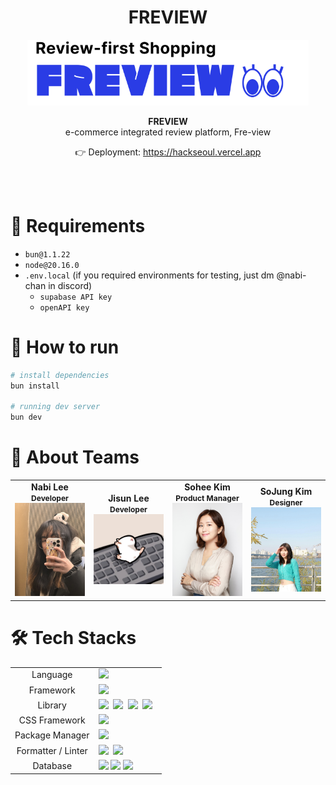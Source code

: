 <div align='center'>

# FREVIEW

<img width="450" src="docs/logo.svg"/>

<b>FREVIEW<br/>
</b>e-commerce integrated review platform, Fre-view<br />

👉 Deployment: https://hackseoul.vercel.app

<br/>

</div>

<div >

<br/>

# 🚀 Requirements

- `bun@1.1.22`
- `node@20.16.0`
- `.env.local` (if you required environments for testing, just dm @nabi-chan in discord)
  - `supabase API key`
  - `openAPI key`

# 🔨 How to run

```bash
# install dependencies
bun install

# running dev server
bun dev
```

# 🤝 About Teams

<table align="center" style="width: 100%;">
    <tr align="center">
        <td style="width: 25%;">
            <b>Nabi Lee</b>
            <br/>
            <b style='font-size:12px'>Developer</b>
            <br/>
            <img src='docs/nabi.jpeg' width='200px'>
        </td>
        <td style="width: 25%;">
            <b>Jisun Lee</b>
            <br/>
            <b style='font-size:12px'>Developer</b>
            <br/>
            <img src='docs/jisun.jpeg' width='200px'>
        </td>
        <td style="width: 25%;">
            <b>Sohee Kim</b>
            <br/>
            <b style='font-size:12px'>Product Manager</b>
            <br/>
            <img src='docs/sohee.jpeg' width='200px'>
        </td>
        <td style="width: 25%;">
            <b>SoJung Kim</b>
            <br/>
            <b style='font-size:12px'>Designer</b>
            <br/>
            <img src='docs/sojung.jpeg' width='200px'>
        </td>
</table>

# 🛠️ Tech Stacks

<table>
<tr>
 <td align="center">Language</td>
 <td>
  <img src="https://img.shields.io/badge/TypeScript-3178C6?style=for-the-badge&logo=TypeScript&logoColor=ffffff"/>
 </td>
</tr>
<tr>
 <td align="center">Framework</td>
 <td>
  <img src="https://img.shields.io/badge/Next.js-000000?style=for-the-badge&logo=Next.js&logoColor=ffffff"/>
 </td>
</tr>
<tr>
 <td align="center">Library</td>
 <td>
  <img src="https://img.shields.io/badge/React-61DAFB?style=for-the-badge&logo=React&logoColor=ffffff"/>&nbsp
  <img src="https://img.shields.io/badge/Axios-6028e0?style=for-the-badge&logo=Axios&logoColor=ffffff"/>&nbsp
  <img src="https://img.shields.io/badge/React Query-FF4154?style=for-the-badge&logo=React Query&logoColor=ffffff"/>&nbsp
  <img src="https://img.shields.io/badge/Cheerio-ffffff?style=for-the-badge" /> &nbsp
 </td>
</tr>
<tr>
 <td align="center">CSS Framework</td>
 <td>
  <img src="https://img.shields.io/badge/Tailwind CSS-38B2AC?style=for-the-badge&logo=Tailwind-CSS&logoColor=ffffff"/>
 </td>
</tr>
<tr>
 <td align="center">Package Manager</td>
 <td>
    <img src="https://img.shields.io/badge/bun-373338?style=for-the-badge&logo=BUN&logoColor=ffffff"/>
  </td>
</tr>
<tr>
 <td align="center">Formatter / Linter</td>
 <td>
  <img src="https://img.shields.io/badge/Prettier-373338?style=for-the-badge&logo=Prettier&logoColor=ffffff"/>&nbsp 
  <img src="https://img.shields.io/badge/ESLint-4B32C3?style=for-the-badge&logo=ESLint&logoColor=ffffff"/>
 </td>
</tr>

<tr>
 <td align="center">Database</td>
 <td>
     <img src="https://img.shields.io/badge/Supabase-181818?style=for-the-badge&logo=supabase&logoColor=white"/>
     <img src="https://img.shields.io/badge/Postgresql-3178C6?style=for-the-badge&logo=Postgresql&logoColor=white"/>
     <img src="https://img.shields.io/badge/Redash-FF4154?style=for-the-badge&logo=Redash&logoColor=white"/>
  </td>
</tr>
</table>

